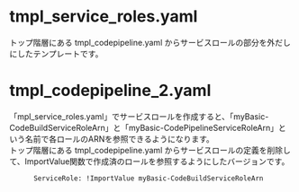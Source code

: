 # tmpl_service_roles.yaml

トップ階層にある tmpl_codepipeline.yaml からサービスロールの部分を外だしにしたテンプレートです。

# tmpl_codepipeline_2.yaml

「mpl_service_roles.yaml」でサービスロールを作成すると、「myBasic-CodeBuildServiceRoleArn」と「myBasic-CodePipelineServiceRoleArn」という名前で各ロールのARNを参照できるようになります。  
トップ階層にある tmpl_codepipeline.yaml からサービスロールの定義を削除して、ImportValue関数で作成済のロールを参照するようにしたバージョンです。

```yaml:例
      ServiceRole: !ImportValue myBasic-CodeBuildServiceRoleArn
```
